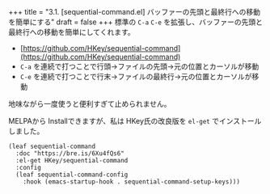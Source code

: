 +++
title = "3.1. [sequential-command.el] バッファーの先頭と最終行への移動を簡単にする"
draft = false
+++
標準の `C-a` `C-e` を拡張し、バッファーの先頭と最終行への移動を簡単にしてくれます。

* [https://github.com/HKey/sequential-command](https://github.com/HKey/sequential-command)
* `C-a` を連続で打つことで行頭→ファイルの先頭→元の位置とカーソルが移動
* `C-e` を連続で打つことで行末→ファイルの最終行→元の位置とカーソルが移動

地味ながら一度使うと便利すぎて止められません。

MELPAから Installできますが、私は HKey氏の改良版を `el-get` でインストールしました。

```elisp
(leaf sequential-command
  :doc "https://bre.is/6Xu4fQs6"
  :el-get HKey/sequential-command
  :config
  (leaf sequential-command-config
	:hook (emacs-startup-hook . sequential-command-setup-keys)))
```
